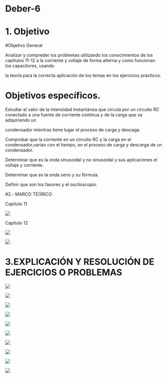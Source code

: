 # Deber-6

# 1. Objetivo

#Objetivo General

Analizar y compreder los problemas utilizando los conocimientos de los capítulos 11-12 a la corriente y voltaje de forma alterna y como funcionan los capacitores, usando

la teoría para la correcta aplicación de los temas en los ejercicios prácticos.

# Objetivos específicos.

Estudiar el valor de la intensidad instantánea que circula por un circuito RC conectado a una fuente de corriente contínua y de la carga que va adquiriendo un 

condensador mientras tiene lugar el proceso de carga y descaga.

Comprobar que la corriente en un circuito RC y la carga en el condensador,varían con el tiempo, en el proceso de carga y descarga de un condensador.

Determinar que es la onda sinusoidal y no sinusoidal y sus aplicaciones el voltaje y corriente.

Determinar que es la onda seno y su fórmula.

Definir que son los fasores y el osciloscopio.

#2.- MARCO TEÓRICO

Capitulo 11

![](https://github.com/arielguano/Deber-6/blob/main/cap%2011.png)

Capitulo 12

![](https://github.com/arielguano/Deber-6/blob/main/capitulo%2012.jpg)

![](https://github.com/arielguano/Deber-6/blob/main/cap%2012.1.png)

# 3.EXPLICACIÓN Y RESOLUCIÓN DE EJERCICIOS O PROBLEMAS

![](https://github.com/arielguano/Deber-6/blob/main/DEBER%20%236-01.png)

![](https://github.com/arielguano/Deber-6/blob/main/DEBER%20%236-02.png)

![](https://github.com/arielguano/Deber-6/blob/main/DEBER%20%236-03.png)

![](https://github.com/arielguano/Deber-6/blob/main/DEBER%20%236-04.png)

![](https://github.com/arielguano/Deber-6/blob/main/DEBER%20%236-05.png)

![](https://github.com/arielguano/Deber-6/blob/main/DEBER%20%236-06.png)

![](https://github.com/arielguano/Deber-6/blob/main/DEBER%20%236-07.png)

![](https://github.com/arielguano/Deber-6/blob/main/DEBER%20%236-08.png)

![](https://github.com/arielguano/Deber-6/blob/main/DEBER%20%236-09.png)

![](https://github.com/arielguano/Deber-6/blob/main/DEBER%20%236-10.png)



![]()

![]()

![]()
